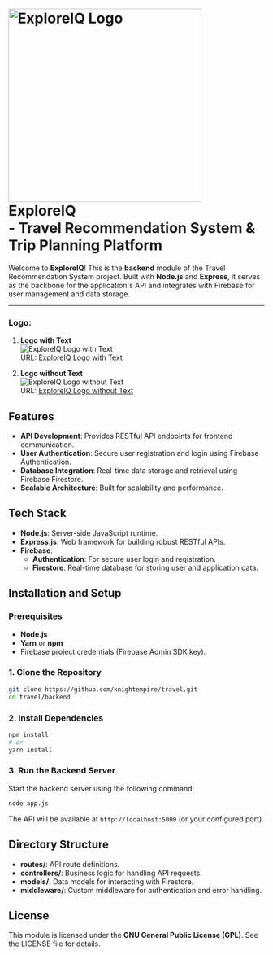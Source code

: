 # <img src="https://i.imgur.com/56G0Rat.png" alt="ExploreIQ Logo" width="380" />  <br> ExploreIQ  <br> - Travel Recommendation System & Trip Planning Platform

Welcome to **ExploreIQ**! This is the **backend** module of the Travel Recommendation System project. Built with **Node.js** and **Express**, it serves as the backbone for the application's API and integrates with Firebase for user management and data storage.

---



### Logo:
1. **Logo with Text**  
   ![ExploreIQ Logo with Text](https://i.imgur.com/56G0Rat.png)  
   URL: [ExploreIQ Logo with Text](https://i.imgur.com/56G0Rat.png)

2. **Logo without Text**  
   ![ExploreIQ Logo without Text](https://i.imgur.com/0CiG9sS.png)  
   URL: [ExploreIQ Logo without Text](https://i.imgur.com/0CiG9sS.png)


## Features

- **API Development**: Provides RESTful API endpoints for frontend communication.
- **User Authentication**: Secure user registration and login using Firebase Authentication.
- **Database Integration**: Real-time data storage and retrieval using Firebase Firestore.
- **Scalable Architecture**: Built for scalability and performance.

## Tech Stack

- **Node.js**: Server-side JavaScript runtime.
- **Express.js**: Web framework for building robust RESTful APIs.
- **Firebase**:
  - **Authentication**: For secure user login and registration.
  - **Firestore**: Real-time database for storing user and application data.

## Installation and Setup

### Prerequisites

- **Node.js** 
- **Yarn** or **npm**
- Firebase project credentials (Firebase Admin SDK key).

### 1. Clone the Repository

```bash
git clone https://github.com/knightempire/travel.git
cd travel/backend
```

### 2. Install Dependencies

```bash
npm install
# or
yarn install
```

### 3. Run the Backend Server

Start the backend server using the following command:

```bash
node app.js
```

The API will be available at `http://localhost:5000` (or your configured port).

## Directory Structure

- **routes/**: API route definitions.
- **controllers/**: Business logic for handling API requests.
- **models/**: Data models for interacting with Firestore.
- **middleware/**: Custom middleware for authentication and error handling.

## License

This module is licensed under the **GNU General Public License (GPL)**. See the LICENSE file for details.
